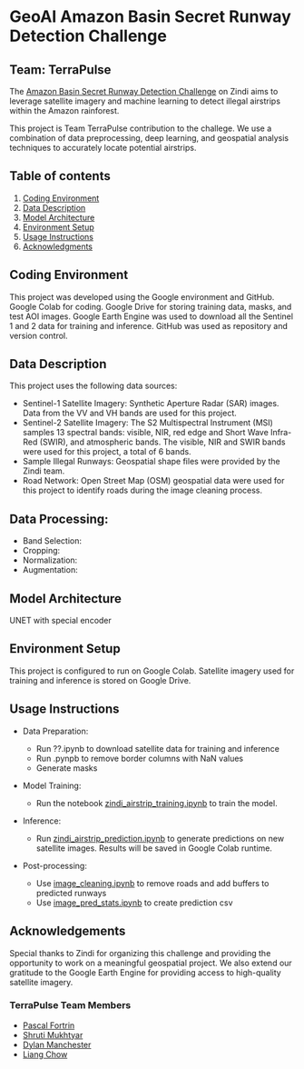 # GeoAI Amazon Basin Secret Runway Detection Challenge
## Team: TerraPulse

The [Amazon Basin Secret Runway Detection Challenge](https://zindi.africa/competitions/geoai-amazon-basin-secret-runway-detection-challenge) on Zindi aims to leverage satellite imagery and machine learning to detect illegal airstrips within the Amazon rainforest.

This project is Team TerraPulse contribution to the challege. We use a combination of data preprocessing, deep learning, and geospatial analysis techniques to accurately locate potential airstrips.

## Table of contents
1. [Coding Environment](#CodingEnvironment)
2. [Data Description](#DataDescription)
3. [Model Architecture](#ModelArchitecture)
4. [Environment Setup](#EnvironmentSetup)
5. [Usage Instructions](#UsageInstructions)
6. [Acknowledgments](#Acknowledgments)

## Coding Environment
This project was developed using the Google environment and GitHub. Google Colab for coding. Google Drive for storing training data, masks, and test AOI images. Google Earth Engine was used to download all the Sentinel 1 and 2 data for training and inference. GitHub was used as repository and version control.

## Data Description
This project uses the following data sources:
- Sentinel-1 Satellite Imagery: Synthetic Aperture Radar (SAR) images. Data from the VV and VH bands are used for this project.
- Sentinel-2 Satellite Imagery: The S2 Multispectral Instrument (MSI) samples 13 spectral bands: visible, NIR, red edge and Short Wave Infra-Red (SWIR), and atmospheric bands. The visible, NIR and SWIR bands were used for this project, a total of 6 bands.
- Sample Illegal Runways: Geospatial shape files were provided by the Zindi team.
- Road Network: Open Street Map (OSM) geospatial data were used for this project to identify roads during the image cleaning process.

## Data Processing:
- Band Selection:
- Cropping:
- Normalization:
- Augmentation:

## Model Architecture
UNET with special encoder

## Environment Setup
This project is configured to run on Google Colab. Satellite imagery used for training and inference is stored on Google Drive.

## Usage Instructions
- Data Preparation:
    - Run ??.ipynb to download satellite data for training and inference
    - Run .pynpb to remove border columns with NaN values
    - Generate masks

- Model Training:
    - Run the notebook [zindi_airstrip_training.ipynb](https://github.com/liangchow/zindi-amazon-secret-runway/blob/main/zindi_airstrip_training.ipynb) to train the model.

- Inference:
    - Run [zindi_airstrip_prediction.ipynb](https://github.com/liangchow/zindi-amazon-secret-runway/blob/main/zindi_airstrip_prediction.ipynb) to generate predictions on new satellite images. Results will be saved in Google Colab runtime.

- Post-processing:
    - Use [image_cleaning.ipynb](https://github.com/liangchow/zindi-amazon-secret-runway/blob/main/image_cleaning.ipynb) to remove roads and add buffers to predicted runways
    - Use [image_pred_stats.ipynb](https://github.com/liangchow/zindi-amazon-secret-runway/blob/main/image_pred_stats.ipynb) to create prediction csv


## Acknowledgements
Special thanks to Zindi for organizing this challenge and providing the opportunity to work on a meaningful geospatial project. We also extend our gratitude to the Google Earth Engine for providing access to high-quality satellite imagery. 

### TerraPulse Team Members
- [Pascal Fortrin](https://github.com/Pascal-Fortin)
- [Shruti Mukhtyar](https://github.com/mukhtyar)
- [Dylan Manchester](https://github.com/dylan-manchester)
- [Liang Chow](https://github.com/liangchow)
